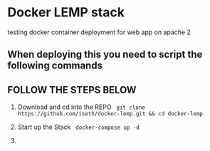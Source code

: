 # Docker LEMP stack
testing docker container deployment for web app on apache 2

## When deploying this you need to script the following commands

## FOLLOW THE STEPS BELOW

1. Download and cd into the REPO
` git clone https://github.com/iseth/docker-lemp.git && cd docker-lemp`

2. Start up the Stack
` docker-compose up -d`

3. 
